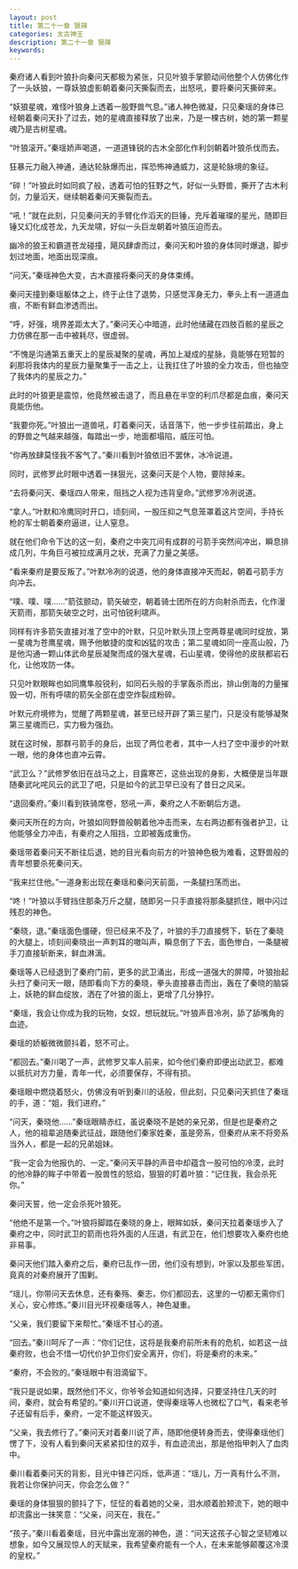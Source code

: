 ```yaml
---
layout: post
title: 第二十一章 狠辣
categories: 太古神王
description: 第二十一章 狠辣
keywords:
---
```


秦府诸人看到叶狼扑向秦问天都极为紧张，只见叶狼手掌颤动间他整个人仿佛化作了一头妖狼，一尊妖狼虚影朝着秦问天撕裂而去，出怒吼，要将秦问天撕碎来。

“妖狼星魂，难怪叶狼身上透着一股野兽气息。”诸人神色微凝，只见秦瑶的身体已经朝着秦问天扑了过去，她的星魂直接释放了出来，乃是一棵古树，她的第一颗星魂乃是古树星魂。

“叶狼滚开。”秦瑶娇声喝道，一道道锋锐的古木全部化作利剑朝着叶狼杀伐而去。

狂暴元力融入神通，通达轮脉爆而出，挥恐怖神通威力，这是轮脉境的象征。

“碎！”叶狼此时如同疯了般，透着可怕的狂野之气，好似一头野兽，撕开了古木利剑，力量滔天，继续朝着秦问天撕裂而去。

“吼！”就在此刻，只见秦问天的手臂化作滔天的巨锤，充斥着璀璨的星光，随即巨锤又幻化成苍龙，九天龙啸，好似一头巨龙朝着叶狼压迫而去。

幽冷的狼王和霸道苍龙碰撞，飓风肆虐而过，秦问天和叶狼的身体同时爆退，脚步划过地面，地面出现深痕。

“问天。”秦瑶神色大变，古木直接将秦问天的身体束缚。

秦问天撞到秦瑶躯体之上，终于止住了退势，只感觉浑身无力，拳头上有一道道血痕，不断有鲜血渗透而出。

“呼，好强，境界差距太大了。”秦问天心中暗道，此时他储藏在四肢百骸的星辰之力仿佛在那一击中被耗尽，很虚弱。

“不愧是沟通第五重天上的星辰凝聚的星魂，再加上凝成的星脉，竟能够在短暂的刹那将我体内的星辰力量聚集于一击之上，让我扛住了叶狼的全力攻击，但也抽空了我体内的星辰之力。”

此时的叶狼更是震惊，他竟然被击退了，而且悬在半空的利爪尽都是血痕，秦问天竟能伤他。

“我要你死。”叶狼出一道兽吼，盯着秦问天，话音落下，他一步步往前踏出，身上的野兽之气越来越强，每踏出一步，地面都塌陷，威压可怕。

“你再放肆莫怪我不客气了。”秦川看到叶狼依旧不罢休，冰冷说道。

同时，武修罗此时眼中透着一抹狠光，这秦问天是个人物，要除掉来。

“去将秦问天、秦瑶四人带来，阻挡之人视为违背皇命。”武修罗冷冽说道。

“拿人。”叶默和冷鹰同时开口，顷刻间，一股压抑之气息笼罩着这片空间，手持长枪的军士朝着秦府逼进，让人窒息。

就在他们命令下达的这一刻，秦府之中突兀间有成群的弓箭手突然间冲出，瞬息排成几列，牛角巨弓被拉成满月之状，充满了力量之美感。

“看来秦府是要反叛了。”叶默冷冽的说道，他的身体直接冲天而起，朝着弓箭手方向冲去。

“噗、噗、噗……”箭弦颤动，箭矢破空，朝着骑士团所在的方向射杀而去，化作漫天箭雨，那箭矢破空之时，出可怕锐利啸声。

同样有许多箭矢直接对准了空中的叶默，只见叶默头顶上空两尊星魂同时绽放，第一星魂为苍鹰星魂，赐予他敏捷的度和凶猛的攻击；第二星魂如同一座高山般，乃是他沟通一颗山体武命星辰凝聚而成的强大星魂，石山星魂，使得他的皮肤都岩石化，让他攻防一体。

只见叶默眼眸也如同鹰隼般锐利，如同石头般的手掌轰杀而出，排山倒海的力量摧毁一切，所有呼啸的箭矢全部在虚空炸裂成粉碎。

叶默元府境修为，觉醒了两颗星魂，甚至已经开辟了第三星门，只是没有能够凝聚第三星魂而已，实力极为强劲。

就在这时候，那群弓箭手的身后，出现了两位老者，其中一人扫了空中漫步的叶默一眼，他的身体也直冲云霄。

“武卫么？”武修罗依旧在战马之上，目露寒芒，这些出现的身影，大概便是当年跟随秦武叱咤风云的武卫了吧，只是如今的武卫早已没有了昔日之风采。

“退回秦府。”秦川看到铁骑席卷，怒吼一声，秦府之人不断朝后方退。

秦问天所在的方向，叶狼如同野兽般朝着他冲击而来，左右两边都有强者护卫，让他能够全力冲击，有秦府之人阻挡，立即被轰成重伤。

秦瑶带着秦问天不断往后退，她的目光看向前方的叶狼神色极为难看，这野兽般的青年想要杀死秦问天。

“我来拦住他。”一道身影出现在秦瑶和秦问天前面，一条腿扫荡而出。

“咚！”叶狼以手臂挡住那条万斤之腿，随即另一只手直接将那条腿抓住，眼中闪过残忍的神色。

“秦晓，退。”秦瑶面色僵硬，但已经来不及了，叶狼的手刀直接劈下，斩在了秦晓的大腿上，顷刻间秦晓出一声刺耳的嗷叫声，瞬息倒了下去，面色惨白，一条腿被手刀直接斩断来，鲜血淋漓。

秦瑶等人已经退到了秦府门前，更多的武卫涌出，形成一道强大的屏障，叶狼抬起头扫了秦问天一眼，随即看向下方的秦晓，拳头直接暴击而出，轰在了秦晓的脑袋上，妖艳的鲜血绽放，洒在了叶狼的面上，更增了几分狰狞。

“秦瑶，我会让你成为我的玩物，女奴，想玩就玩。”叶狼声音冷冽，舔了舔嘴角的血迹。

秦瑶的娇躯微微颤抖着，怒不可止。

“都回去。”秦川喝了一声，武修罗又率人前来，如今他们秦府即便出动武卫，都难以抵抗对方力量，青年一代，必须要保存，不得有损。

秦瑶眼中燃烧着怒火，仿佛没有听到秦川的话般，但此刻，只见秦问天抓住了秦瑶的手，道：“姐，我们进府。”

“问天，秦晓他……”秦瑶眼睛赤红，虽说秦晓不是她的亲兄弟，但是也是秦府之人，他的祖辈追随秦武征战，跟随他们秦家姓秦，虽是旁系，但秦府从来不将旁系当外人，都是一起的兄弟姐妹。

“我一定会为他报仇的、一定。”秦问天平静的声音中却蕴含一股可怕的冷漠，此时的他冷静的眸子中带着一股兽性的怒焰，狠狠的盯着叶狼：“记住我，我会杀死你。”

秦问天誓，他一定会杀死叶狼死。

“他绝不是第一个。”叶狼将脚踏在秦晓的身上，眼眸如妖，秦问天拉着秦瑶步入了秦府之中，同时武卫的箭雨也将外面的人压退，有武卫在，他们想要攻入秦府也绝非易事。

秦问天他们踏入秦府之后，秦府已乱作一团，他们没有想到，叶家以及那些军团，竟真的对秦府展开了围剿。

“瑶儿，你带问天去休息，还有秦殇、秦志，你们都回去，这里的一切都无需你们关心，安心修炼。”秦川目光环视秦瑶等人，神色凝重。

“父亲，我们要留下来帮忙。”秦瑶不甘心的道。

“回去。”秦川呵斥了一声：“你们记住，这将是我秦府前所未有的危机，如若这一战秦府败，也会不惜一切代价护卫你们安全离开，你们，将是秦府的未来。”

“秦府，不会败的。”秦瑶眼中有泪滴留下。

“我只是说如果，既然他们不义，你爷爷会知道如何选择，只要坚持住几天的时间，秦府，就会有希望的。”秦川开口说道，使得秦瑶等人也微松了口气，看来老爷子还留有后手，秦府，一定不能这样毁灭。

“父亲，我去修行了。”秦问天对着秦川说了声，随即他便转身而去，使得秦瑶他们愣了下，没有人看到秦问天紧紧扣住的双手，有血迹流出，那是他指甲刺入了血肉中。

秦川看着秦问天的背影，目光中锋芒闪烁，低声道：“瑶儿，万一真有什么不测，我若让你保护问天，你会怎么做？”

秦瑶的身体狠狠的颤抖了下，怔怔的看着她的父亲，泪水顺着脸颊流下，她的眼中却流露出一抹笑意：“父亲，问天在，我在。”

“孩子。”秦川看着秦瑶，目光中露出宠溺的神色，道：“问天这孩子心智之坚韧难以想象，如今又展现惊人的天赋来，我希望秦府能有一个人，在未来能够颠覆这冷漠的皇权。”
